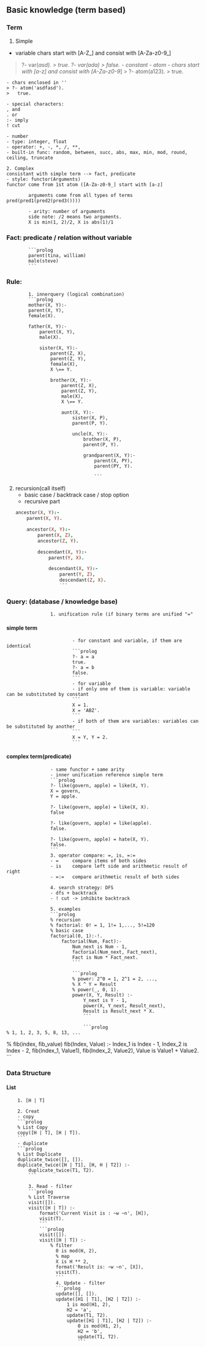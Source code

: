## Basic knowledge (term based)
### Term
1. Simple
- variable
chars start with [A-Z_] and consist with [A-Za-z0-9_]
> ?- var(_asd). 
	> true.
> ?- var(ada)
	> false.
	- constant
	- atom
	- chars start with [a-z] and consist with [A-Za-z0-9_]
	> ?- atom(a123).
	> true.

	- chars enclosed in ''
	> ?- atom('asdfasd').
	> 	true.

	- special characters:
	, and
	. or
	:- imply
	! cut

	- number
	- type: integer, float 
	- operator: +, -, *, /, **, 
	- built-in func: random, between, succ, abs, max, min, mod, round, ceiling, truncate

	2. Complex
	consistant with simple term --> fact, predicate
	- style: functor(Arguments)
	functor come from 1st atom ([A-Za-z0-9_] start with [a-z]

			arguments come from all types of terms pred(pred1(pred2(pred3())))

			- arity: number of arguments
			side note: /2 means two arguments.
			X is min(1, 2)/2, X is abs(1)/1

### Fact: predicate / relation without variable
			```prolog
			parent(tina, william)
			male(steve)
			```

### Rule: 
			1. innerquery (logical combination) 
			```prolog
			mother(X, Y):-
			parent(X, Y),
			female(X).

			father(X, Y):-
				parent(X, Y),
				male(X).

				sister(X, Y):-
					parent(Z, X),
					parent(Z, Y),
					female(X),
					X \== Y.

					brother(X, Y):-
						parent(Z, X),
						parent(Z, Y), 
						male(X),
						X \== Y.

						aunt(X, Y):-
							sister(X, P),
							parent(P, Y).

							uncle(X, Y):-
								brother(X, P),
								parent(P, Y).

								grandparent(X, Y):-
									parent(X, PY),
									parent(PY, Y).

									```

2. recursion(call itself)
	- basic case / backtrack case / stop option
	- recursive part
	```prolog
	ancestor(X, Y):-
		parent(X, Y).

		ancestor(X, Y):-
			parent(X, Z),
			ancestor(Z, Y).

			descendant(X, Y):-
				parent(Y, X).

				descendant(X, Y):-
					parent(Y, Z),
					descendant(Z, X).
					```

### Query: (database / knowledge base)
					1. unification rule (if binary terms are unified "="
#### simple term
							- for constant and variable, if them are identical
							```prolog
							?- a = a
							true.
							?- a = b
							false.
							```
							- for variable
							- if only one of them is variable: variable can be substituted by constant
							```
							X = 1.	
							X = 'ABZ'.
							```
							- if both of them are variables: variables can be substituted by another
							```
							X = Y, Y = 2.
							```

#### complex term(predicate)
					- same functor + same arity
					- inner unification reference simple term
					```prolog
					?- like(govern, apple) = like(X, Y).
					X = govern,
					Y = apple.

					?- like(govern, apple) = like(X, X).
					false

					?- like(govern, apple) = like(apple).
					false.

					?- like(govern, apple) = hate(X, Y).
					false.
					```
					3. operator compare: =, is, =:=
					- = 	compare items of both sides
					- is 	compare left side and arithmetic result of right 
					- =:= 	compare arithmetic result of both sides

					4. search strategy: DFS
					- dfs + backtrack
					- ! cut -> inhibite backtrack

					5. examples
					```prolog
					% recursion
					% factorial: 0! = 1, 1!= 1,..., 5!=120
					% basic case
					factorial(0, 1):-!.
						factorial(Num, Fact):-
							Num_next is Num - 1,
							factorial(Num_next, Fact_next),
							Fact is Num * Fact_next.
							```

							```prolog
							% power: 2^0 = 1, 2^1 = 2, ..., 
							% X ^ Y = Result
							% power(_, 0, 1).
							power(X, Y, Result) :-
								Y_next is Y - 1,
								power(X, Y_next, Result_next),
								Result is Result_next * X.
								```

								```prolog
	% 1, 1, 2, 3, 5, 8, 13, ...
% fib(index, fib_value)
	fib(Index, Value) :-
		Index_1 is Index - 1,
		Index_2 is Index - 2,
		fib(Index_1, Value1),
		fib(Index_2, Value2),
		Value is Value1 + Value2.
		```

### Data Structure
#### List
		1. [H | T]

		2. Creat
		- copy
		```prolog
		% List Copy
		copy([H | T], [H | T]).
		```
		- duplicate
		```prolog
		% List Duplicate
		duplicate_twice([], []).
		duplicate_twice([H | T1], [H, H | T2]) :-
			duplicate_twice(T1, T2).
			```

			3. Read - filter
			```prolog
			% List Traverse
			visit([]).
			visit([H | T]) :-
				format('Current Visit is : ~w ~n', [H]),
				visit(T).
				```
				```prolog
				visit([]).
				visit([H | T]) :-
					% filter
					  0 is mod(H, 2),
					  % map
					  X is H ** 2,
					  format('Result is: ~w ~n', [X]),
					  visit(T).
					  ```
					  4. Update - filter
					  ```prolog
					  update([], []).
					  update([H1 | T1], [H2 | T2]) :-
						  1 is mod(H1, 2),
						  H2 = 'a',
						  update(T1, T2).
						  update([H1 | T1], [H2 | T2]) :-
							  0 is mod(H1, 2),
							  H2 = 'b',
							  update(T1, T2).
							  ```

